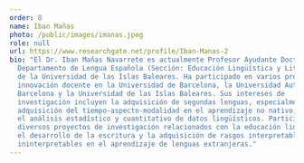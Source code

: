 ```yaml
---
order: 8
name: Iban Mañas
photo: /public/images/imanas.jpeg
role: null
url: https://www.researchgate.net/profile/Iban-Manas-2
bio: "El Dr. Iban Mañas Navarrete es actualmente Profesor Ayudante Doctor en el
  Departamento de Lengua Española (Sección: Educación Lingüística y Literaria)
  de la Universidad de las Islas Baleares. Ha participado en varios proyectos de
  innovación docente en la Universidad de Barcelona, la Universidad Autónoma de
  Barcelona y la Universidad de las Islas Baleares. Sus intereses de
  investigación incluyen la adquisición de segundas lenguas, especialmente la
  adquisición del tiempo-aspecto-modalidad en el aprendizaje no nativo, así como
  el análisis estadístico y cuantitativo de datos lingüísticos. Participa en
  diversos proyectos de investigación relacionados con la educación lingüística,
  el desarrollo de la escritura y la adquisición de rasgos interpretables e
  ininterpretables en el aprendizaje de lenguas extranjeras."
---
```

